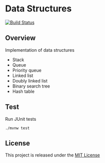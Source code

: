 # Data Structures
[![Build Status](https://travis-ci.org/nmuzychuk/data-structures.svg?branch=master)](https://travis-ci.org/nmuzychuk/data-structures)

## Overview
Implementation of data structures
- Stack
- Queue
- Priority queue
- Linked list
- Doubly linked list
- Binary search tree
- Hash table

## Test
Run JUnit tests
```
./mvnw test
```

## License
This project is released under the [MIT License](LICENSE.txt)
